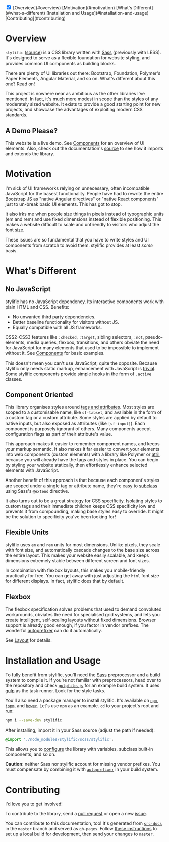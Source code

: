 <!-- TOC -->
<div doc-toc theme="text-accent">
  <input checked id="<%= uniqId() %>" type="checkbox">
  <label for="<%= lastUniqId() %>" theme="accent"></label>
  <sf-collapse-body>
    [Overview](#overview)
    [Motivation](#motivation)
    [What's Different](#what-s-different)
    [Installation and Usage](#installation-and-usage)
    [Contributing](#contributing)
  </sf-collapse-body>
</div>

# Overview

`stylific` ([source](https://github.com/Mitranim/stylific)) is a CSS library
written with [Sass](http://sass-lang.com) (previously with LESS). It's designed
to serve as a flexible foundation for website styling, and provides common UI
components as building blocks.

There are plenty of UI libraries out there: Bootstrap, Foundation, Polymer's
Paper Elements, Angular Material, and so on. What's different about this one?
Read on!

This project is nowhere near as ambitious as the other libraries I've mentioned.
In fact, it's much more modest in scope than the styles of any moderately sized
website. It exists to provide a good starting point for new projects, and
showcase the advantages of exploiting modern CSS standards.

## A Demo Please?

This website is a live demo. See [Components](components/) for an overview of
UI elements. Also, check out the documentation's
[source](https://github.com/Mitranim/stylific/tree/master/src-docs) to see how
it imports and extends the library.

# Motivation

I'm sick of UI frameworks relying on unnecessary, often incompatible JavaScript
for the basest functionality. People have had to rewrite the entire Bootstrap JS
as "native Angular directives" or "native React components" just to un-break
basic UI elements. This has got to stop.

It also irks me when people size things in pixels instead of typographic units
(em and rem) and use fixed dimensions instead of flexible positioning. This
makes a website difficult to scale and unfriendly to visitors who adjust the
font size.

These issues are so fundamental that you have to write styles and UI components
from scratch to avoid them. stylific provides at least _some_ basis.

# What's Different

## No JavaScript

stylific has no JavaScript dependency. Its interactive components work with
plain HTML and CSS. Benefits:
* No unwanted third party dependencies.
* Better baseline functionality for visitors without JS.
* Equally compatible with all JS frameworks.

CSS2-CSS3 features like `:checked`, `:target`, sibling selectors, `:not`,
pseudo-elements, media queries, flexbox, transitions, and others obviate the
need for JavaScript for many elements that used to be impossible to implement
without it. See [Components](components/) for basic examples.

This doesn't mean you can't use JavaScript; quite the opposite.
Because stylific only needs static markup, enhancement with JavaScript is
[trivial](examples/active-switch/). Some stylific components provide simple
hooks in the form of `.active` classes.

## Component Oriented

This library organises styles around [tags and
attributes](https://github.com/Mitranim/stylific/tree/master/scss/components).
Most styles are scoped to a customisable name, like `sf-tabset`, and available
in the form of a custom tag or a custom attribute. Some styles are applied by
default to native inputs, but also exposed as attributes (like `[sf-input]`).
Each component is purposely ignorant of others. Many components accept
configuration flags as part of their attribute's value.

This approach makes it easier to remember component names, and keeps your markup
semantic. It also makes it far easier to convert your elements into web
components (custom elements) with a library like Polymer or
[atril](http://mitranim.com/atril/), because you will already have the tags
and styles in place. You can begin by styling your website statically, then
effortlessly enhance selected elements with JavaScript.

Another benefit of this approach is that because each component's styles are
scoped under a single tag or attribute name, they're easy to
[subclass](configuration/#subclassing) using Sass's `@extend`
directive.

It also turns out to be a great strategy for CSS specificity. Isolating styles
to custom tags and their immediate children keeps CSS specificity low and
prevents it from compounding, making base styles easy to override. It might be
the solution to specificity you've been looking for!

## Flexible Units

stylific uses `em` and `rem` units for most dimensions. Unlike pixels, they
scale with font size, and automatically cascade changes to the base size across
the entire layout. This makes your website easily scalable, and keeps dimensions
extremely stable between different screen and font sizes.

In combination with flexbox layouts, this makes you mobile-friendly practically
for free. You can get away with just adjusting the `html` font size for
different displays. In fact, stylific does that by default.

## Flexbox

The flexbox specification solves problems that used to demand convoluted
workarounds, obviates the need for specialised grid systems, and lets you create
intelligent, self-scaling layouts without fixed dimensions. Browser support is
already good enough, if you factor in vendor prefixes. The wonderful
[autoprefixer](https://github.com/postcss/autoprefixer) can do it automatically.

See [Layout](layout/) for details.

# Installation and Usage

To fully benefit from stylific, you'll need the [Sass](http://sass-lang.com)
preprocessor and a build system to compile it. If you're not familiar with
preprocessors, head over to the repository and check
[`gulpfile.js`](https://github.com/Mitranim/stylific/blob/master/gulpfile.js)
for an example build system. It uses [gulp](http://gulpjs.com) as the task
runner. Look for the style tasks.

You'll also need a package manager to install stylific. It's available on
[`npm`](https://www.npmjs.com), [`jspm`](http://jspm.io), and
[`bower`](http://bower.io). Let's use `npm` as an example. `cd` to your
project's root and run:

```sh
npm i --save-dev stylific
```

After installing, import it in your Sass source (adjust the path if needed):

```scss
@import './node_modules/stylific/scss/stylific';
```

This allows you to [configure](configuration/) the library with variables,
subclass built-in components, and so on.

**Caution**: neither Sass nor stylific account for missing vendor prefixes. You
must compensate by combining it with
[`autoprefixer`](https://github.com/postcss/autoprefixer) in your build system.

# Contributing

I'd love you to get involved!

To contribute to the library, send a
[pull request](https://github.com/Mitranim/stylific) or open a new
[issue](https://github.com/Mitranim/stylific/issues).

You can contribute to this documentation, too! It's generated from
[`src-docs`](https://github.com/Mitranim/stylific/tree/master/src-docs) in the
`master` branch and served as `gh-pages`. Follow
[these instructions](https://github.com/Mitranim/stylific/tree/gh-pages) to
set up a local build for development, then send your changes to `master`.
